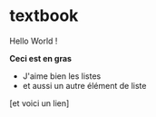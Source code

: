 # textbook
Hello World !

**Ceci est en gras**

- J'aime bien les listes
- et aussi un autre élément de liste

[et voici un lien]